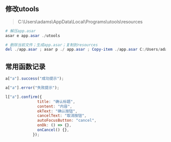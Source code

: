 ## 修改utools

> C:\Users\adams\AppData\Local\Programs\utools\resources

```powershell
# 解压app.asar
asar e app.asar ./utools

# 删除当前文件；生成app.asar；复制到resources
del ./app.asar ; asar p ./ app.asar ; Copy-item ./app.asar C:/Users/adams/AppData/Local/Programs/utools/resources
```

## 常用函数记录

```js
a["a"].success("成功提示");

a["a"].error("失败提示");

l["a"].confirm({
              title: "确认标题",
              content: "内容",
              okText: "确认按钮",
              cancelText: "取消按钮",
              autoFocusButton: "cancel",
              onOk: () => {},
              onCancel() {},
            });
```